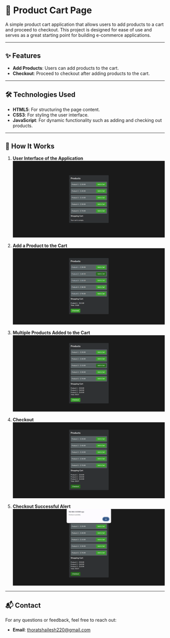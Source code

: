 # 🛒 Product Cart Page

A simple product cart application that allows users to add products to a cart and proceed to checkout. This project is designed for ease of use and serves as a great starting point for building e-commerce applications.

---

## ✨ Features

- **Add Products**: Users can add products to the cart.
- **Checkout**: Proceed to checkout after adding products to the cart.

---

## 🛠️ Technologies Used

- **HTML5**: For structuring the page content.
- **CSS3**: For styling the user interface.
- **JavaScript**: For dynamic functionality such as adding and checking out products.

---

## 🎯 How It Works

1. **User Interface of the Application**  
   ![User Interface](./image-for-ref/Products-listing.png)

2. **Add a Product to the Cart**  
   ![Product Added](./image-for-ref/product-1-added.png)

3. **Multiple Products Added to the Cart**  
   ![Multiple Products](./image-for-ref/products-added.png)

4. **Checkout**  
   ![Checkout](./image-for-ref/checkout.png)

5. **Checkout Successful Alert**  
   ![Checkout Successful](./image-for-ref/checkout-succesful.png)

---

## 📬 Contact

For any questions or feedback, feel free to reach out:

- **Email**: thoratshailesh220@gmail.com
